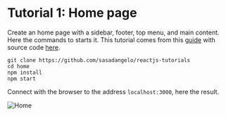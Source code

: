 # Tutorial 1: Home page

Create an home page with a sidebar, footer, top menu, and main content. Here the commands to starts it. This tutorial comes from this [guide](https://medium.com/swlh/building-your-first-web-page-with-react-and-material-ui-287461c5f58a) with source code [here](https://github.com/giuliana-bezerra/react-layout-application).

```
git clone https://github.com/sasadangelo/reactjs-tutorials
cd home
npm install
npm start
```

Connect with the browser to the address ```localhost:3000```, here the result.

![Home](https://miro.medium.com/max/1468/1*o5AC2ZOXmVwH6KFJXLV8bQ.png)
